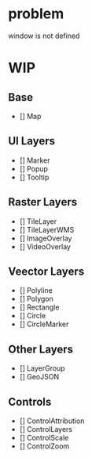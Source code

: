 # problem
window is not defined

# WIP

## Base

- [] Map

## UI Layers

- [] Marker
- [] Popup
- [] Tooltip

## Raster Layers

- [] TileLayer
- [] TileLayerWMS
- [] ImageOverlay
- [] VideoOverlay

## Veector Layers

- [] Polyline
- [] Polygon
- [] Rectangle
- [] Circle
- [] CircleMarker

## Other Layers
- [] LayerGroup
- [] GeoJSON

## Controls
- [] ControlAttribution
- [] ControlLayers
- [] ControlScale
- [] ControlZoom






